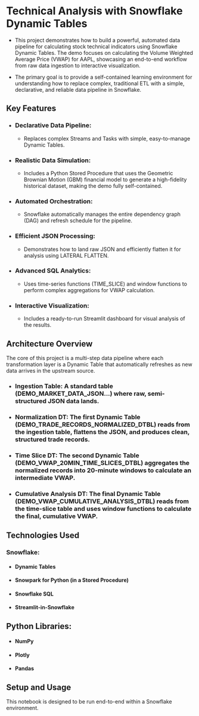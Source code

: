 # Technical Analysis with Snowflake Dynamic Tables
- This project demonstrates how to build a powerful, automated data pipeline for calculating stock technical indicators using Snowflake Dynamic Tables. The demo focuses on calculating the Volume Weighted Average Price (VWAP) for AAPL, showcasing an end-to-end workflow from raw data ingestion to interactive visualization.

- The primary goal is to provide a self-contained learning environment for understanding how to replace complex, traditional ETL with a simple, declarative, and reliable data pipeline in Snowflake.

## Key Features
- ### Declarative Data Pipeline:
  - Replaces complex Streams and Tasks with simple, easy-to-manage Dynamic Tables.

- ### Realistic Data Simulation:
  - Includes a Python Stored Procedure that uses the Geometric Brownian Motion (GBM) financial model to generate a high-fidelity historical dataset, making the demo fully self-contained.

- ### Automated Orchestration:
  - Snowflake automatically manages the entire dependency graph (DAG) and refresh schedule for the pipeline.

- ### Efficient JSON Processing:
  - Demonstrates how to land raw JSON and efficiently flatten it for analysis using LATERAL FLATTEN.

- ### Advanced SQL Analytics:
  - Uses time-series functions (TIME_SLICE) and window functions to perform complex aggregations for VWAP calculation.

- ### Interactive Visualization:
  - Includes a ready-to-run Streamlit dashboard for visual analysis of the results.

## Architecture Overview
The core of this project is a multi-step data pipeline where each transformation layer is a Dynamic Table that automatically refreshes as new data arrives in the upstream source.

- ### Ingestion Table: A standard table (DEMO_MARKET_DATA_JSON...) where raw, semi-structured JSON data lands.

- ### Normalization DT: The first Dynamic Table (DEMO_TRADE_RECORDS_NORMALIZED_DTBL) reads from the ingestion table, flattens the JSON, and produces clean, structured trade records.

- ### Time Slice DT: The second Dynamic Table (DEMO_VWAP_20MIN_TIME_SLICES_DTBL) aggregates the normalized records into 20-minute windows to calculate an intermediate VWAP.

- ### Cumulative Analysis DT: The final Dynamic Table (DEMO_VWAP_CUMULATIVE_ANALYSIS_DTBL) reads from the time-slice table and uses window functions to calculate the final, cumulative VWAP.

## Technologies Used
### Snowflake:

- #### Dynamic Tables

- #### Snowpark for Python (in a Stored Procedure)

- #### Snowflake SQL

- #### Streamlit-in-Snowflake

## Python Libraries:

- #### NumPy

- #### Plotly

- #### Pandas

## Setup and Usage
This notebook is designed to be run end-to-end within a Snowflake environment.
